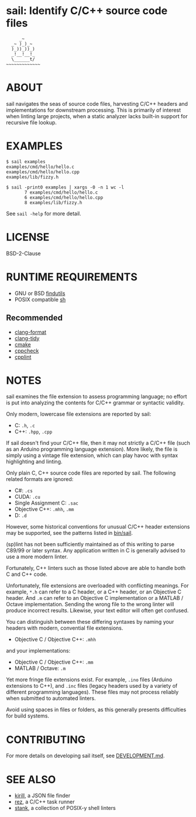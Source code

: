 # sail: Identify C/C++ source code files

```text
     _~
  _~ )_)_~
  )_))_))_)
  _!__!__!_
  \______t/
~~~~~~~~~~~~~
```

# ABOUT

sail navigates the seas of source code files, harvesting C/C++ headers and implementations for downstream processing. This is primarily of interest when linting large projects, when a static analyzer lacks built-in support for recursive file lookup.

# EXAMPLES

```console
$ sail examples
examples/cmd/hello/hello.c
examples/cmd/hello/hello.cpp
examples/lib/fizzy.h

$ sail -print0 examples | xargs -0 -n 1 wc -l
       7 examples/cmd/hello/hello.c
       6 examples/cmd/hello/hello.cpp
       8 examples/lib/fizzy.h
```

See `sail -help` for more detail.

# LICENSE

BSD-2-Clause

# RUNTIME REQUIREMENTS

* GNU or BSD [findutils](https://en.wikipedia.org/wiki/Find_(Unix))
* POSIX compatible [sh](https://pubs.opengroup.org/onlinepubs/9699919799/utilities/sh.html)

## Recommended

* [clang-format](https://clang.llvm.org/docs/ClangFormat.html)
* [clang-tidy](https://clang.llvm.org/extra/clang-tidy/)
* [cmake](https://cmake.org/)
* [cppcheck](http://cppcheck.sourceforge.net/)
* [cpplint](https://github.com/cpplint/cpplint)

# NOTES

sail examines the file extension to assess programming language; no effort is put into analyzing the contents for C/C++ grammar or syntactic validity.

Only modern, lowercase file extensions are reported by sail:

* C: `.h`, `.c`
* C++: `.hpp`, `.cpp`

If sail doesn't find your C/C++ file, then it may not strictly a C/C++ file (such as an Arduino programming language extension). More likely, the file is simply using a vintage file extension, which can play havoc with syntax highlighting and linting.

Only plain C, C++ source code files are reported by sail. The following related formats are ignored:

* C#: `.cs`
* CUDA: `.cu`
* Single Assignment C: `.sac`
* Objective C++: `.mhh`, `.mm`
* D: `.d`

However, some historical conventions for unusual C/C++ header extensions may be supported, see the patterns listed in [bin/sail](https://github.com/mcandre/sail/blob/master/bin/sail).

(sp)lint has not been sufficiently maintained as of this writing to parse C89/99 or later syntax. Any application written in C is generally advised to use a more modern linter.

Fortunately, C++ linters such as those listed above are able to handle both C and C++ code.

Unfortunately, file extensions are overloaded with conflicting meanings. For example, `*.h` can refer to a C header, or a C++ header, or an Objective C header. And `.m` can refer to an Objective C implementation or a MATLAB / Octave implementation. Sending the wrong file to the wrong linter will produce incorrect results. Likewise, your text editor will often get confused.

You can distinguish between these differing syntaxes by naming your headers with modern, convential file extensions.

* Objective C / Objective C++: `.mhh`

and your implementations:

* Objective C / Objective C++: `.mm`
* MATLAB / Octave: `.m`

Yet more fringe file extensions exist. For example, `.ino` files (Arduino extensions to C++), and `.inc` files (legacy headers used by a variety of different programming languages). These files may not process reliably when submitted to automated linters.

Avoid using spaces in files or folders, as this generally presents difficulties for build systems.

# CONTRIBUTING

For more details on developing sail itself, see [DEVELOPMENT.md](DEVELOPMENT.md).

# SEE ALSO

* [kirill](https://github.com/mcandre/kirill), a JSON file finder
* [rez](https://github.com/mcandre/rez), a C/C++ task runner
* [stank](https://github.com/mcandre/stank), a collection of POSIX-y shell linters
